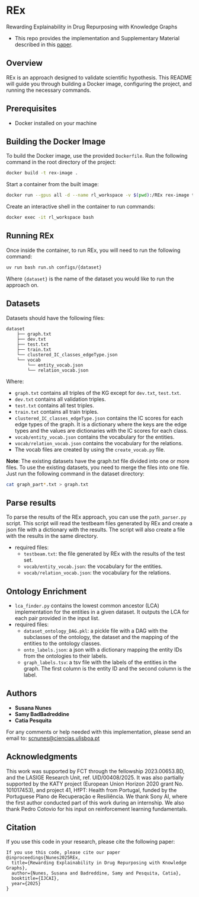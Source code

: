 # REx
Rewarding Explainability in Drug Repurposing with Knowledge Graphs

- This repo provides the implementation and Supplementary Material described in this [paper](https://liseda-lab.github.io/assets/pdf/2025IJCAI_RewardingExplainability.pdf).

## Overview
REx is an approach designed to validate scientific hypothesis. This README will guide you through building a Docker image, configuring the project, and running the necessary commands.

## Prerequisites
- Docker installed on your machine

## Building the Docker Image
To build the Docker image, use the provided `Dockerfile`. Run the following command in the root directory of the project:

```sh
docker build -t rex-image .
```
Start a container from the built image:

```sh
docker run --gpus all -d --name rl_workspace -v $(pwd):/REx rex-image tail -f /dev/null

```

Create an interactive shell in the container to run commands:

```sh
docker exec -it rl_workspace bash
```

## Running REx
Once inside the container, to run REx, you will need to run the following command:

```sh
uv run bash run.sh configs/{dataset}
```

Where `{dataset}` is the name of the dataset you would like to run the approach on. 

## Datasets 
Datasets should have the following files:
```
dataset
    ├── graph.txt
    ├── dev.txt
    ├── test.txt
    ├── train.txt
    └── clustered_IC_classes_edgeType.json
    └── vocab
        └── entity_vocab.json
        └── relation_vocab.json
```

Where:
- `graph.txt` contains all triples of the KG except for `dev.txt`, `test.txt`.
- `dev.txt` contains all validation triples.
- `test.txt` contains all test triples.
- `train.txt` contains all train triples.
- `clustered_IC_classes_edgeType.json` contains the IC scores for each edge types of the graph. It is a dictionary where the keys are the edge types and the values are dictionaries with the IC scores for each class.
- `vocab/entity_vocab.json` contains the vocabulary for the entities.
- `vocab/relation_vocab.json` contains the vocabulary for the relations.
- The vocab files are created by using the `create_vocab.py` file.


**Note**: The existing datasets have the graph.txt file divided into one or more files. To use the existing datasets, you need to merge the files into one file. Just run the following command in the dataset directory:

```sh
cat graph_part*.txt > graph.txt

```

## Parse results
To parse the results of the REx approach, you can use the `path_parser.py` script. This script will read the testbeam files generated by REx and create a json file with a dictionary with the results. The script will also create a file with the results in the same directory.
- required files:
  - `testbeam.txt`: the file generated by REx with the results of the test set.
  - `vocab/entity_vocab.json`: the vocabulary for the entities.
  - `vocab/relation_vocab.json`: the vocabulary for the relations.

## Ontology Enrichment
- `lca_finder.py` contains the lowest common ancestor (LCA) implementation for the entities in a given dataset. It outputs the LCA for each pair provided in the input list.
- required files:
  - `dataset_ontology_DAG.pkl`: a pickle file with a DAG with the subclasses of the ontology, the dataset and the mapping of the entities to the ontology classes.
  - `onto_labels.json`: a json with a dictionary mapping the entity IDs from the ontologies to their labels.
  - `graph_labels.tsv`: a tsv file with the labels of the entities in the graph. The first column is the entity ID and the second column is the label.

## Authors
- __Susana Nunes__
- __Samy BadBadreddine__
- __Catia Pesquita__

For any comments or help needed with this implementation, please send an email to: scnunes@ciencias.ulisboa.pt

## Acknowledgments
This work was supported by FCT through the fellowship 2023.00653.BD, and the LASIGE Research Unit, ref. UID/00408/2025. It was also partially supported by the KATY project (European Union Horizon 2020 grant No. 101017453), and project 41, HfPT: Health from Portugal, funded by the Portuguese Plano de Recuperação e Resiliência. We thank Sony AI, where the first author conducted part of this work during an internship. We also thank Pedro Cotovio for his input on reinforcement learning fundamentals. 

## Citation
If you use this code in your research, please cite the following paper:

```
If you use this code, please cite our paper
@inproceedings{Nunes2025REx,
  title={Rewarding Explainability in Drug Repurposing with Knowledge Graphs},
  author={Nunes, Susana and Badreddine, Samy and Pesquita, Catia},
  booktitle={IJCAI},
  year={2025}
}
```
